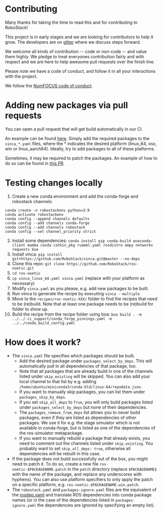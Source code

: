# Contributing

Many thanks for taking the time to read this and for contributing to RoboStack!

This project is in early stages and we are looking for contributors to help it grow. 
The developers are on [gitter](https://gitter.im/RoboStack/Lobby) where we discuss steps forward.

We welcome all kinds of contribution -- code or non-code -- and value them
highly. We pledge to treat everyones contribution fairly and with respect and
we are here to help awesome pull requests over the finish line.

Please note we have a code of conduct, and follow it in all your interactions with the project.

We follow the [NumFOCUS code of conduct](https://numfocus.org/code-of-conduct).


# Adding new packages via pull requests
You can open a pull request that will get build automatically in our CI.

An example can be found [here](https://github.com/RoboStack/ros-noetic/pull/44). Simply add the required packages to the `vinca_*.yaml` files, where the * indicates the desired platform (linux_64, osx, win or linux_aarch64). Ideally, try to add packages to all of these platforms.

Sometimes, it may be required to patch the packages. An example of how to do so can be found in [this PR](https://github.com/RoboStack/ros-noetic/pull/32).


# Testing changes locally

1. Create a new conda environment and add the conda-forge and robostack channels:
```
conda create -n robostackenv python=3.9
conda activate robostackenv
conda config --append channels defaults
conda config --add channels conda-forge
conda config --add channels robostack
conda config --set channel_priority strict
```
2. Install some dependencies: `conda install pip conda-build anaconda-client mamba conda catkin_pkg ruamel.yaml rosdistro empy networkx requests boa`
3. Install vinca: `pip install git+https://github.com/RoboStack/vinca.git@master --no-deps`
4. Clone this repo: `git clone https://github.com/RoboStack/ros-noetic.git`
5. `cd ros-noetic`
6. `cp vinca_linux_64.yaml vinca.yaml` (replace with your platform as necessary)
7. Modify `vinca.yaml` as you please, e.g. add new packages to be built.
8. Run vinca to generate the recipe by executing `vinca --multiple`
9. Move to the `recipes/ros-noetic-XXX/` folder to find the recipes that need to be (re)build. Note that at least one package needs to be (re)build for folder to show up.
10. Build the recipe from the recipe folder using boa: `boa build . -m ../../.ci_support/conda_forge_pinnings.yaml -m ../../conda_build_config.yaml`

# How does it work?
- The `vinca.yaml` file specifies which packages should be built. 
  - Add the desired package under `packages_select_by_deps`. This will automatically pull in all dependencies of that package, too.
  - Note that all packages that are already build in one of the channels listed under `skip_existing` will be skipped. You can also add your local channel to that list by e.g. adding `/home/ubuntu/miniconda3/conda-bld/linux-64/repodata.json`. 
  - If you want to manually skip packages, you can list them under `packages_skip_by_deps`.
  - If you set `skip_all_deps` to `True`, you will only build packages listed under `packages_select_by_deps` but none of their dependencies.
  - The `packages_remove_from_deps` list allows you to never build packages, even if they are listed as dependencies of other packages. We use it for e.g. the stage simulator which is not available in conda-forge, but is listed as one of the dependencies of the ros-simulator metapackage.
  - If you want to manually rebuild a package that already exists, you need to comment out the channels listed under `skip_existing`. You probably want to set `skip_all_deps: true`, otherwise all dependencies will be rebuilt in this case.
- If the package does not build successfully out of the box, you might need to patch it. To do so, create a new file `ros-noetic-$PACKAGENAME.patch` in the `patch` directory (replace `$PACKAGENAME$` with the name of the package, and replace any underscores with hyphens). You can also use platform specifiers to only apply the patch on a specific platform, e.g. `ros-noetic-$PACKAGENAME.win.patch`.
- The `robostack.yaml` and `packages-ignore.yaml` files are the equivalent of the [rosdep.yaml](http://wiki.ros.org/rosdep/rosdep.yaml) and translate ROS dependencies into conda package names (or in the case of the dependencies listed in `packages-ignore.yaml` the dependencies are ignored by specifying an empty list).
